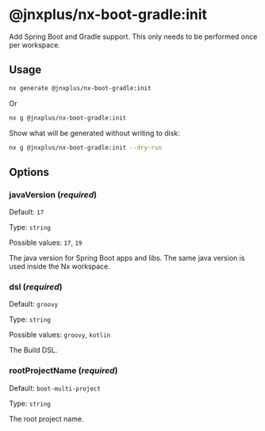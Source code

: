 # @jnxplus/nx-boot-gradle:init

Add Spring Boot and Gradle support. This only needs to be performed once per workspace.

## Usage

```bash
nx generate @jnxplus/nx-boot-gradle:init
```

Or

```bash
nx g @jnxplus/nx-boot-gradle:init
```

Show what will be generated without writing to disk:

```bash
nx g @jnxplus/nx-boot-gradle:init --dry-run
```

## Options

### javaVersion (_**required**_)

Default: `17`

Type: `string`

Possible values: `17`, `19`

The java version for Spring Boot apps and libs. The same java version is used inside the Nx workspace.

### dsl (_**required**_)

Default: `groovy`

Type: `string`

Possible values: `groovy`, `kotlin`

The Build DSL.

### rootProjectName (_**required**_)

Default: `boot-multi-project`

Type: `string`

The root project name.
